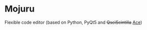 # Mojuru
Flexible code editor (based on Python, PyQt5 and ~~QsciScintilla~~ [Ace](http://ace.c9.io/ "Ace.c9.io"))
